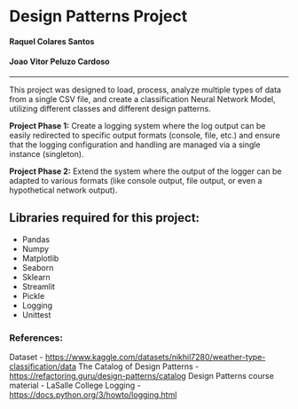 # Design Patterns Project

#### Raquel Colares Santos
#### Joao Vitor Peluzo Cardoso

---------------------------------------------------------------

This project was designed to load, process, analyze multiple types of data
from a single CSV file, and create a classification Neural Network Model, utilizing different classes and different design patterns.

**Project Phase 1:**
Create a logging system where the log output can be easily redirected to specific output formats (console, file, etc.) and ensure that the logging configuration and handling are managed via a single instance (singleton).

**Project Phase 2:**
Extend the system where the output of the logger can be adapted to various formats (like console output, file output, or even a hypothetical network output).



## Libraries required for this project:

*   Pandas
*   Numpy
*   Matplotlib
*   Seaborn
*   Sklearn
*   Streamlit
*   Pickle
*   Logging
*   Unittest




### References: 

Dataset - https://www.kaggle.com/datasets/nikhil7280/weather-type-classification/data
The Catalog of Design Patterns - https://refactoring.guru/design-patterns/catalog
Design Patterns course material - LaSalle College
Logging - https://docs.python.org/3/howto/logging.html
